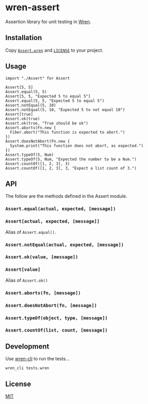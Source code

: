 # wren-assert

Assertion library for unit testing in [Wren](https://wren.io).

## Installation

Copy [`Assert.wren`](Assert.wren) and [`LICENSE`](LICENSE) to your project.

## Usage

```
import "./Assert" for Assert

Assert[5, 5]
Assert.equal(5, 5)
Assert[5, 5, "Expected 5 to equal 5"]
Assert.equal(5, 5, "Expected 5 to equal 5")
Assert.notEqual(5, 10)
Assert.notEqual(5, 10, "Expected 5 to not equal 10")
Assert[true]
Assert.ok(true)
Assert.ok(true, "True should be ok")
Assert.aborts(Fn.new {
  Fiber.abort("This function is expected to abort.")
})
Assert.doesNotAbort(Fn.new {
  System.print("This function does not abort, as expected.")
})
Assert.typeOf(5, Num)
Assert.typeOf(5, Num, "Expected the number to be a Num.")
Assert.countOf([1, 2, 3], 3)
Assert.countOf([1, 2, 3], 3, "Expect a list count of 3.")
```

## API

The follow are the methods defined in the Assert module.

### `Assert.equal(actual, expected, [message])`
### `Assert[actual, expected, [message]]`
Alias of `Assert.equal()`.
### `Assert.notEqual(actual, expected, [message])`
### `Assert.ok(value, [message])`
### `Assert[value]`
Alias of `Assert.ok()`
### `Assert.aborts(fn, [message])`
### `Assert.doesNotAbort(fn, [message])`
### `Assert.typeOf(object, type, [message])`
### `Assert.countOf(list, count, [message])`

## Development

Use [wren-cli](https://github.com/wren-lang/wren-cli) to run the tests...

```
wren_cli tests.wren
```

## License

[MIT](License)
